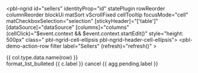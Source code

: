 <pbl-ngrid id="sellers"
           identityProp="id" statePlugin rowReorder columnReorder
           blockUi
           matSort vScrollFixed
           cellTooltip
           focusMode="cell"
           matCheckboxSelection="selection"
           [stickyHeader]="['table']"
           [dataSource]="dataSource"
           [columns]="columns"
           (cellClick)="$event.context && $event.context.startEdit()"
           style="height: 500px"
           class=" pbl-ngrid-cell-ellipsis pbl-ngrid-header-cell-ellipsis">
  <pbl-demo-action-row filter label="Sellers" (refresh)="refresh()" ></pbl-demo-action-row>
  <div *pblNgridCellTypeDef="'countryNameDynamic'; col as col; row as row">{{ col.type.data.name(row) }}</div>

  <div *pblNgridHeaderCellTypeDef="'pbl-groupby-row'; col as col; table as table" pblAggregationContainer #agg="pblAggregationContainer"
       fxLayoutAlign="start center"
       style="position: absolute; height: 100%; width: 100%;">
    <mat-icon>format_list_bulleted</mat-icon>
    <mat-chip-list>
      <mat-chip *ngFor="let c of table.columnApi.groupByColumns"
                (removed)="table.columnApi.removeGroupBy(c)">
        {{ c.label }}
        <mat-icon matChipRemove>cancel</mat-icon>
      </mat-chip>
      <mat-chip *ngIf="agg.pending">
        {{ agg.pending.label }}
      </mat-chip>
    </mat-chip-list>
    <div *cdkDragPlaceholder></div>
  </div>
</pbl-ngrid>
